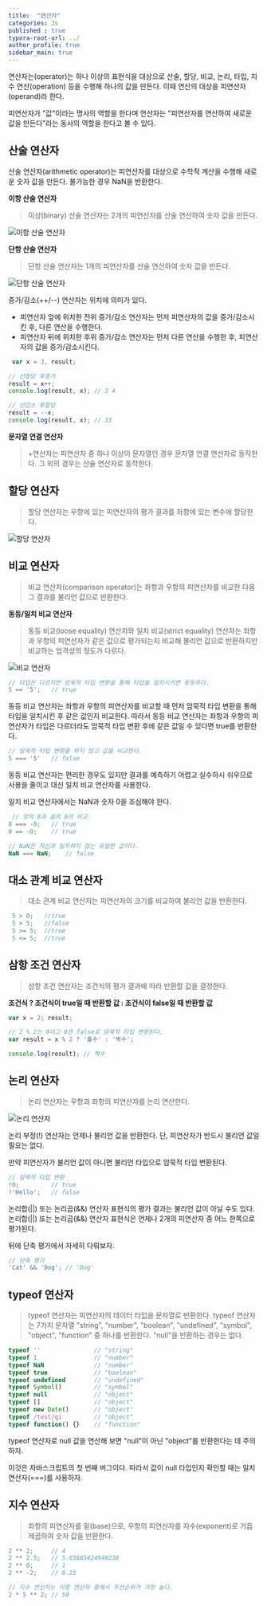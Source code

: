 ```yaml
---
title:  "연산자"
categories: Js
published : true
typora-root-url: ../
author_profile: true
sidebar_main: true
---
```


연산자는(operator)는 하나 이상의 표현식을 대상으로 산술, 할당, 비교, 논리, 타입, 지수 연산(operation) 등을 수행해 하나의 값을 만든다. 이때 연산의 대상을 피연산자(operand)라 한다.

피연산자가 "값"이라는 명사의 역할을 한다며 연산자는 "피연산자를 연산하여 새로운 값을 만든다"라는 동사의 역할을 한다고 볼 수 있다.

## 산술 연산자
산술 연산자(arithmetic operator)는 피연산자를 대상으로 수학적 계산을 수행해 새로운 숫자 값을 만든다. 불가능한 경우 NaN을 반환한다.

**이항 산술 연산자**

> 이상(binary) 산술 연산자는 2개의 피연산자를 산술 연산하여 숫자 값을 만든다.

<img src="/images/2023-10-15-Operator/binary.png" alt="이항 산술 연산자" />

**단항 산술 연산자**

> 단항 산술 연산자는 1개의 피연산자를 산술 연산하여 숫자 값을 만든다.


<img src="/images/2023-10-15-Operator/unary.png" alt="단항 산술 연산자" />

증가/감소(++/--) 연산자는 위치에 의미가 있다.

- 피연산자 앞에 위치한 전위 증가/감소 연산자는 먼저 피연산자의 값을 증가/감소시킨 후, 다른 연산을 수행한다.
- 피연산자 뒤에 위치한 후위 증가/감소 연산자는 먼저 다른 연산을 수행한 후, 피연산자의 값을 증가/감소시킨다.

```javascript
 var x = 3, result;

// 선할당 후증가
result = x++;
console.log(result, x); // 3 4

// 선감소 후할당
result = --x;
console.log(result, x); // 33
 ```

 **문자열 연결 연산자**
 > +연산자는 피연산자 중 하나 이상이 문자열인 경우 문자열 연결 연산자로 동작한다. 그 외의 경우는 산술 연산자로 동작한다.
 
 
## 할당 연산자
> 할당 연산자는 우항에 있는 피연산자의 평가 결과를 좌항에 있는 변수에 할당한다.

<img src="/images/2023-10-15-Operator/assignment.png" alt="할당 연산자" />

## 비교 연산자
> 비교 연산자(comparison operator)는 좌항과 우항의 피연산자를 비교한 다음 그 결과를 불리언 값으로 반환한다.

**동등/일치 비교 연산자**
> 동등 비교(loose equality) 연산자와 일치 비교(strict equality) 연산자는 좌항과 우항의 피연산자가 같은 값으로 평가되는지 비교해 불리언 값으로 반환하지만 비교하는 엄격성의 정도가 다르다.

<img src="/images/2023-10-15-Operator/equality.png" alt="비교 연산자" />

```javascript
// 타입은 다르지만 암묵적 타입 변환을 통해 타입을 일치시키면 동등하다.
5 == '5';	// true
```
동등 비교 연산자는 좌항과 우항의 피연산자를 비교할 때 먼저 암묵적 타입 변환을 통해 타입을 일치시킨 후 같은 값인지 비교한다. 
따라서 동등 비교 연산자는 좌항과 우항의 피연산자가 타입은 다르더라도 암묵적 타입 변환 후에 같은 값일 수 있다면 true를 반환한다.

```javascript
// 암묵적 타입 변환을 하지 않고 값을 비교한다.
5 === '5'	// false
```
동등 비교 연산자는 편리한 경우도 있지만 결과를 예측하기 어렵고 실수하시 쉬우므로 사용을 줄이고 대신 일치 비교 연산자를 사용한다.

일치 비교 연산자에서는 NaN과 숫자 0을 조심해야 한다.

```javascript
 // 양의 0과 음의 0의 비교.
0 === -0;	// true
0 == -0;	// true

// NaN은 자신과 일치하지 않는 유일한 값이다.
NaN === NaN;	// false
```
## 대소 관계 비교 연산자
> 대소 관계 비교 연산자는 피연산자의 크기를 비교하여 불리언 값을 반환한다.

```javascript
 5 > 0;   //true
 5 > 5;   //false
 5 >= 5;  //true
 5 <= 5;  //true
```

## 삼항 조건 연산자
> 삼항 조건 연산자는 조건식의 평가 결과에 따라 반환할 값을 결정한다.

**조건식 ? 조건식이 true일 때 반환할 값 : 조건식이 false일 때 반환할 값**
```javascript
var x = 2; result;

// 2 % 2는 0이고 0은 false로 암묵적 타입 변환된다.
var result = x % 2 ? '홀수' : '짝수';

console.log(result); // 짝수
```
## 논리 연산자
> 논리 연산자는 우항과 좌항의 피연산자를 논리 연산한다.

<img src="/images/2023-10-15-Operator/logical.png" alt="논리 연산자"/>

논리 부정(!) 연산자는 언제나 불리언 값을 반환한다. 단, 피연산자가 반드시 불리언 값일 필요는 없다. 

만약 피연산자가 불리언 값이 아니면 불리언 타입으로 암묵적 타입 변환된다.

```javascript
// 암묵적 타입 변환
!0;			// true
!'Hello';	// false

```
논리합(||) 또는 논리곱(&&) 연산자 표현식의 평가 결과는 불리언 값이 아닐 수도 있다. 
논리합(||) 또는 논리곱(&&) 연산자 표현식은 언제나 2개의 피연산자 중 어느 한쪽으로 평가된다. 

뒤에 단축 평가에서 자세히 다뤄보자.

```javascript
// 단축 평가
'Cat' && 'Dog';	// 'Dog'
```
## typeof 연산자
> typeof 연산자는 피연산자의 데이터 타입을 문자열로 반환한다. 
typeof 연산자는 7가지 문자열 "string", "number", "boolean", "undefined", "symbol", "object", "function" 중 하나를 반환한다. "null"을 반환하는 경우는 없다.

```javascript
typeof ''				// "string"
typeof 1				// "number"
typeof NaN				// "number"
typeof true				// "boolean"
typeof undefined		// "undefined"
typeof Symbol()			// "symbol"
typeof null				// "object"
typeof []				// "object"
typeof new Date()		// "object"
typeof /test/gi			// "object"
typeof function() {}	// "function"
```
typeof 연산자로 null 값을 연산해 보면 "null"이 아닌 "object"를 반환한다는 데 주의하자. 

이것은 자바스크립트의 첫 번째 버그이다. 따라서 값이 null 타입인지 확인할 때는 일치 연산자(===)를 사용하자.
## 지수 연산자
> 좌항의 피연산자를 밑(base)으로, 우항의 피연산자를 지수(exponent)로 거듭 제곱하여 숫자 값을 반환한다.

```javascript
2 ** 2;		// 4
2 ** 2.5;	// 5.65685424949238
2 ** 0;		// 1
2 ** -2;	// 0.25

// 지수 연산자는 이항 연산자 중에서 우선순위가 가장 높다.
2 * 5 ** 2;	// 50
```
